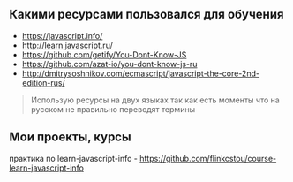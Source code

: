 ## Какими ресурсами пользовался для обучения

- https://javascript.info/
- http://learn.javascript.ru/
- https://github.com/getify/You-Dont-Know-JS
- https://github.com/azat-io/you-dont-know-js-ru
- http://dmitrysoshnikov.com/ecmascript/javascript-the-core-2nd-edition-rus/

> Использую ресурсы на двух языках так как есть моменты что на русском не правильно переводят термины

## Мои проекты, курсы

практика по learn-javascript-info - https://github.com/flinkcstou/course-learn-javascript-info


